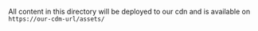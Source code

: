All content in this directory will be deployed to our cdn and is available on `https://our-cdm-url/assets/`
